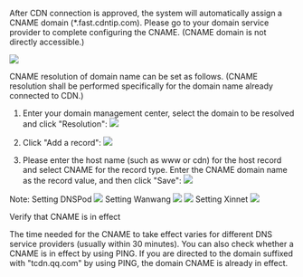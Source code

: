 After CDN connection is approved, the system will automatically assign a CNAME domain (*.fast.cdntip.com). Please go to your domain service provider to complete configuring the CNAME. (CNAME domain is not directly accessible.)

 ![](https://mccdn.qcloud.com/static/img/5953884d4b6204bd9586a7e7b1550464/image.png)

CNAME resolution of domain name can be set as follows. (CNAME resolution shall be performed specifically for the domain name already connected to CDN.)
1. Enter your domain management center, select the domain to be resolved and click "Resolution":
  ![](https://mccdn.qcloud.com/static/img/352176a3983d36d325026c0d1e410e98/image.png)

2. Click "Add a record":
  ![](https://mccdn.qcloud.com/static/img/86057e76fcd71bf86f38c85d9a999506/image.png)

3. Please enter the host name (such as www or cdn) for the host record and select CNAME for the record type. Enter the CNAME domain name as the record value, and then click "Save":
  ![](https://mccdn.qcloud.com/static/img/208b5c0a4c908fb08a3dfb9c4350db43/image.png)


Note:
Setting DNSPod
![](https://mccdn.qcloud.com/static/img/5104d2605864556a130cac06b87e8187/image.png)
Setting Wanwang
![](https://mccdn.qcloud.com/static/img/f0eff3c6e223575b91322a49c1138ddf/image.png)
![](https://mccdn.qcloud.com/static/img/93e3eeef133d305dcc80433a168ee75a/image.png)
Setting Xinnet
![](https://mccdn.qcloud.com/static/img/301f06bf3f6f107fec5295f69f8c0ad3/image.png)



Verify that CNAME is in effect

The time needed for the CNAME to take effect varies for different DNS service providers (usually within 30 minutes). You can also check whether a CNAME is in effect by using PING. If you are directed to the domain suffixed with "tcdn.qq.com" by using PING, the domain CNAME is already in effect.
